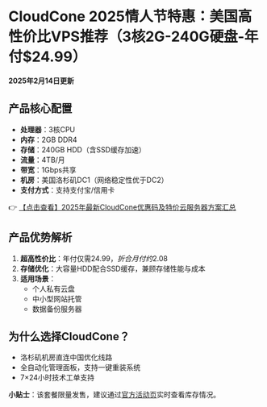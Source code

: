 # CloudCone 2025情人节特惠：美国高性价比VPS推荐（3核2G-240G硬盘-年付$24.99）

**2025年2月14日更新**  

## 产品核心配置
- **处理器**：3核CPU  
- **内存**：2GB DDR4  
- **存储**：240GB HDD（含SSD缓存加速）  
- **流量**：4TB/月  
- **带宽**：1Gbps共享  
- **机房**：美国洛杉矶DC1（网络稳定性优于DC2）  
- **支付方式**：支持支付宝/信用卡  

👉 [【点击查看】2025年最新CloudCone优惠码及特价云服务器方案汇总](https://bit.ly/Cloudcone)

## 产品优势解析
1. **超高性价比**：年付仅需$24.99，折合月付约$2.08  
2. **存储优化**：大容量HDD配合SSD缓存，兼顾存储性能与成本  
3. **适用场景**：  
   - 个人私有云盘  
   - 中小型网站托管  
   - 数据备份服务器  

## 为什么选择CloudCone？
- 洛杉矶机房直连中国优化线路  
- 全自动化管理面板，支持一键重装系统  
- 7×24小时技术工单支持  

**小贴士**：该套餐限量发售，建议通过[官方活动页](https://bit.ly/Cloudcone)实时查看库存情况。